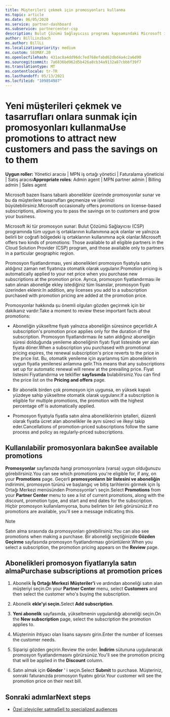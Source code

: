 ```yaml
---
title: Müşterileri çekmek için promosyonları kullanma
ms.topic: article
ms.date: 06/05/2020
ms.service: partner-dashboard
ms.subservice: partnercenter-csp
description: Bulut Çözümü Sağlayıcısı programı kapsamındaki Microsoft iş Bulut Çözümü Sağlayıcısı promosyon fiyatlandırması ile abonelik satın alıp müşterilerine nasıl tasarruf sağlay olduğunu keşfedin.
author: BillLinzbach
ms.author: BillLi
ms.localizationpriority: medium
ms.custom: SEOMAY.20
ms.openlocfilehash: 431ac8a4dd96dc7ed768efabd62dbd4a4c2a6d90
ms.sourcegitcommit: 7a6836bd962d5b426a8cb34a9132a87cbbbf39f7
ms.translationtype: MT
ms.contentlocale: tr-TR
ms.lasthandoff: 05/13/2021
ms.locfileid: "109854987"
---
```

# <a name="use-promotions-to-attract-new-customers-and-pass-the-savings-on-to-them"></a><span data-ttu-id="aef4c-103">Yeni müşterileri çekmek ve tasarrufları onlara sunmak için promosyonları kullanma</span><span class="sxs-lookup"><span data-stu-id="aef4c-103">Use promotions to attract new customers and pass the savings on to them</span></span>



<span data-ttu-id="aef4c-104">**Uygun roller:** Yönetici aracısı | MPN iş ortağı yönetici | Faturalama yöneticisi | Satış aracısı</span><span class="sxs-lookup"><span data-stu-id="aef4c-104">**Appropriate roles**: Admin agent | MPN partner admin | Billing admin | Sales agent</span></span>


<span data-ttu-id="aef4c-105">Microsoft bazen lisans tabanlı abonelikler üzerinde promosyonlar sunar ve bu da müşterilere tasarrufları geçmenize ve işlerinizi büyütebilirsiniz.</span><span class="sxs-lookup"><span data-stu-id="aef4c-105">Microsoft occasionally offers promotions on license-based subscriptions, allowing you to pass the savings on to customers and grow your business.</span></span> 

<span data-ttu-id="aef4c-106">Microsoft iki tür promosyon sunar: Bulut Çözümü Sağlayıcısı (CSP) programında tüm uygun iş ortaklarının kullanımına açık olanlar ve yalnızca belirli bir coğrafi bölgedeki iş ortaklarının kullanımına açık olanlar.</span><span class="sxs-lookup"><span data-stu-id="aef4c-106">Microsoft offers two kinds of promotions: Those available to all eligible partners in the Cloud Solution Provider (CSP) program, and those available only to partners in a particular geographic region.</span></span>

<span data-ttu-id="aef4c-107">Promosyon fiyatlandırması, yeni abonelikleri promosyon fiyatıyla satın aldığınız zaman net fiyatınıza otomatik olarak uygulanır.</span><span class="sxs-lookup"><span data-stu-id="aef4c-107">Promotion pricing is automatically applied to your net price when you purchase new subscriptions at the promotion price.</span></span> <span data-ttu-id="aef4c-108">Ayrıca, promosyon fiyatlandırması ile satın alınan aboneliğe ekley istediğiniz tüm lisanslar, promosyon fiyatı üzerinden eklenir.</span><span class="sxs-lookup"><span data-stu-id="aef4c-108">In addition, any licenses you add to a subscription purchased with promotion pricing are added at the promotion price.</span></span> 

<span data-ttu-id="aef4c-109">Promosyonlar hakkında şu önemli olguları gözden geçirmek için bir dakikanız vardır:</span><span class="sxs-lookup"><span data-stu-id="aef4c-109">Take a moment to review these important facts about promotions:</span></span>

- <span data-ttu-id="aef4c-110">Aboneliğin yükseltme fiyatı yalnızca aboneliğin süresince geçerlidir.</span><span class="sxs-lookup"><span data-stu-id="aef4c-110">A subscription's promotion price applies only for the duration of the subscription.</span></span> <span data-ttu-id="aef4c-111">Promosyon fiyatlandırması ile satın aldığınız aboneliğin süresi dolduğunda yenileme aboneliğinin fiyatı fiyat listesinde yer alan fiyata döner.</span><span class="sxs-lookup"><span data-stu-id="aef4c-111">When a subscription you purchased with promotional pricing expires, the renewal subscription's price reverts to the price in the price list.</span></span> <span data-ttu-id="aef4c-112">Bu, otomatik yenileme için ayarlanmış tüm aboneliklerin uygun fiyatla yenilenesi anlamına gelir.</span><span class="sxs-lookup"><span data-stu-id="aef4c-112">This means that any subscriptions set up for automatic renewal will renew at the prevailing price.</span></span> <span data-ttu-id="aef4c-113">Fiyat listesini Fiyatlandırma ve teklifler **sayfasında** bulabilirsiniz.</span><span class="sxs-lookup"><span data-stu-id="aef4c-113">You can find the price list on the **Pricing and offers** page.</span></span>

- <span data-ttu-id="aef4c-114">Bir abonelik birden çok promosyon için uygunsa, en yüksek kapalı yüzdeye sahip yükseltme otomatik olarak uygulanır.</span><span class="sxs-lookup"><span data-stu-id="aef4c-114">If a subscription is eligible for multiple promotions, the promotion with the highest percentage off is automatically applied.</span></span>

- <span data-ttu-id="aef4c-115">Promosyon fiyatıyla fiyatla satın alma aboneliklerinin iptalleri, düzenli olarak fiyatla ücret alan abonelikler ile aynı süreci ve ilkeyi takip eder.</span><span class="sxs-lookup"><span data-stu-id="aef4c-115">Cancellations of promotion-priced subscriptions follow the same process and policy as regularly-priced subscriptions.</span></span>

## <a name="see-available-promotions"></a><span data-ttu-id="aef4c-116">Kullanılabilir promosyonlara bakın</span><span class="sxs-lookup"><span data-stu-id="aef4c-116">See available promotions</span></span>

<span data-ttu-id="aef4c-117">**Promosyonlar** sayfanızda hangi promosyonlara (varsa) uygun olduğunuzu görebilirsiniz.</span><span class="sxs-lookup"><span data-stu-id="aef4c-117">You can see which promotions you're eligible for, if any, on your **Promotions** page.</span></span> <span data-ttu-id="aef4c-118">Geçerli **promosyonların** **bir listesini ve aboneliğin** indirimini, promosyon türünü ve başlangıç ve bitiş tarihlerini görmek için İş Ortağı Merkezi menüsünden Promosyonlar'ı seçin.</span><span class="sxs-lookup"><span data-stu-id="aef4c-118">Select **Promotions** from your **Partner Center** menu to see a list of current promotions, along with the discount, promotion type, and start and end dates for the subscription.</span></span> <span data-ttu-id="aef4c-119">Hiçbir promosyon kullanılamıyorsa, bunu belirten bir ileti görürsünüz.</span><span class="sxs-lookup"><span data-stu-id="aef4c-119">If no promotions are available, you'll see a message indicating this.</span></span> 

> [!NOTE]  
> <span data-ttu-id="aef4c-120">Satın alma sırasında da promosyonları görebilirsiniz.</span><span class="sxs-lookup"><span data-stu-id="aef4c-120">You can also see promotions when making a purchase.</span></span> <span data-ttu-id="aef4c-121">Bir aboneliği seçtiğinizde **Gözden Geçirme** sayfasında promosyon fiyatlandırması görüntülenir.</span><span class="sxs-lookup"><span data-stu-id="aef4c-121">When you select a subscription, the promotion pricing appears on the **Review** page.</span></span>

## <a name="purchase-subscriptions-at-promotion-prices"></a><span data-ttu-id="aef4c-122">Abonelikleri promosyon fiyatlarıyla satın alma</span><span class="sxs-lookup"><span data-stu-id="aef4c-122">Purchase subscriptions at promotion prices</span></span>

1. <span data-ttu-id="aef4c-123">Abonelik **İş Ortağı Merkezi** **Müşteriler'i** ve ardından aboneliği satın alan müşteriyi seçin.</span><span class="sxs-lookup"><span data-stu-id="aef4c-123">On your **Partner Center** menu, select **Customers** and then select the customer who's buying the subscription.</span></span> 

2. <span data-ttu-id="aef4c-124">Abonelik **ekle'yi seçin.**</span><span class="sxs-lookup"><span data-stu-id="aef4c-124">Select **Add subscription**.</span></span>

3. <span data-ttu-id="aef4c-125">**Yeni abonelik** sayfasında, yükseltmenin uygulandığı aboneliği seçin.</span><span class="sxs-lookup"><span data-stu-id="aef4c-125">On the **New subscription** page, select the subscription the promotion applies to.</span></span>

4. <span data-ttu-id="aef4c-126">Müşterinin ihtiyacı olan lisans sayısını girin.</span><span class="sxs-lookup"><span data-stu-id="aef4c-126">Enter the number of licenses the customer needs.</span></span> 

5. <span data-ttu-id="aef4c-127">Siparişi gözden geçirin.</span><span class="sxs-lookup"><span data-stu-id="aef4c-127">Review the order.</span></span> <span data-ttu-id="aef4c-128">**İndirim** sütununa uygulanacak promosyon fiyatlandırmasını görürsünüz.</span><span class="sxs-lookup"><span data-stu-id="aef4c-128">You'll see the promotion pricing that will be applied in the **Discount** column.</span></span>  

6. <span data-ttu-id="aef4c-129">Satın almak için **Gönder** ' i seçin.</span><span class="sxs-lookup"><span data-stu-id="aef4c-129">Select **Submit** to purchase.</span></span> <span data-ttu-id="aef4c-130">Müşteriniz, sonraki faturanızda promosyon fiyatını görür.</span><span class="sxs-lookup"><span data-stu-id="aef4c-130">Your customer will see the promotion price on their next bill.</span></span>  


## <a name="next-steps"></a><span data-ttu-id="aef4c-131">Sonraki adımlar</span><span class="sxs-lookup"><span data-stu-id="aef4c-131">Next steps</span></span>

- [<span data-ttu-id="aef4c-132">Özel izleyiciler satma</span><span class="sxs-lookup"><span data-stu-id="aef4c-132">Sell to specialized audiences</span></span>](sell-to-education-customers.md)